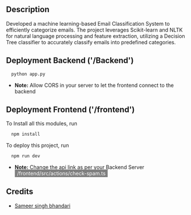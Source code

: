 
## Description
Developed a machine learning-based Email Classification System to efficiently categorize emails. The project leverages Scikit-learn and NLTK for natural language processing and feature extraction, utilizing a Decision Tree classifier to accurately classify emails into predefined categories.

## Deployment Backend ('/Backend')
```bash
  python app.py
```
 - <b>Note:</b> Allow CORS in your server to let the frontend connect to the backend

## Deployment Frontend ('/frontend')

To Install all this modules, run
```bash
  npm install
```

To deploy this project, run
```bash
  npm run dev
```

- <b>Note:</b> Change the api link as per your Backend Server <span style="background: gray; color: white; padding: 0.1rem 0.4rem">/frontend/src/actions/check-spam.ts</span>

## Credits
- [Sameer singh bhandari](https://github.com/xtrimDev/)
